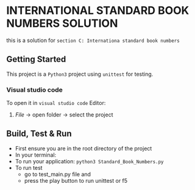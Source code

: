 # INTERNATIONAL STANDARD BOOK NUMBERS SOLUTION
this is a solution for `section C: Internationa standard book numbers`

## Getting Started
This project is a `Python3` project using `unittest` for testing.<br>


### Visual studio code
To open it in `visual studio code` Editor:
1. _File_ -> open folder -> select the project

## Build, Test & Run
* First ensure you are in the root directory of the project
* In your terminal:
* To run your application: `python3 Standard_Book_Numbers.py`
* To run test 
    - go to test_main.py file and
    - press the play button to run unittest or f5